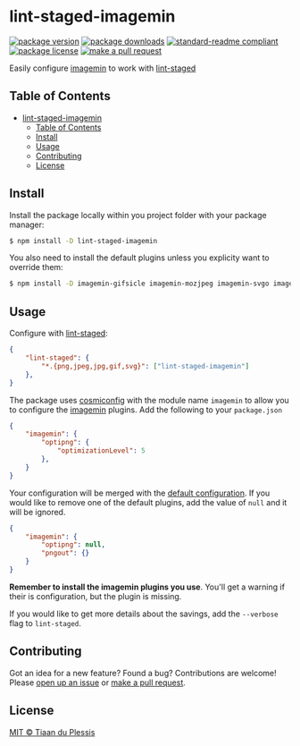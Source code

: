 
# lint-staged-imagemin
[![package version](https://img.shields.io/npm/v/lint-staged-imagemin.svg?style=flat-square)](https://npmjs.org/package/lint-staged-imagemin)
[![package downloads](https://img.shields.io/npm/dm/lint-staged-imagemin.svg?style=flat-square)](https://npmjs.org/package/lint-staged-imagemin)
[![standard-readme compliant](https://img.shields.io/badge/readme%20style-standard-brightgreen.svg?style=flat-square)](https://github.com/RichardLitt/standard-readme)
[![package license](https://img.shields.io/npm/l/lint-staged-imagemin.svg?style=flat-square)](https://npmjs.org/package/lint-staged-imagemin)
[![make a pull request](https://img.shields.io/badge/PRs-welcome-brightgreen.svg?style=flat-square)](http://makeapullrequest.com)

Easily configure [imagemin](https://github.com/imagemin) to work with [lint-staged](https://github.com/okonet/lint-staged)


## Table of Contents
- [lint-staged-imagemin](#lint-staged-imagemin)
  - [Table of Contents](#table-of-contents)
  - [Install](#install)
  - [Usage](#usage)
  - [Contributing](#contributing)
  - [License](#license)

## Install

Install the package locally within you project folder with your package manager:

```sh
$ npm install -D lint-staged-imagemin
```

You also need to install the default plugins unless you explicity want to override them:

```sh
$ npm install -D imagemin-gifsicle imagemin-mozjpeg imagemin-svgo imagemin-optipng
```

## Usage

Configure with [lint-staged](https://github.com/okonet/lint-staged):

```json
{
    "lint-staged": {
        "*.{png,jpeg,jpg,gif,svg}": ["lint-staged-imagemin"]
    },
}
```

The package uses [cosmiconfig](https://www.npmjs.com/package/cosmiconfig) with the module name `imagemin` to allow you to configure the [imagemin](https://github.com/imagemin) plugins. Add the following to your `package.json`

```json
{
    "imagemin": {
        "optipng": {
            "optimizationLevel": 5
        },
    }
}
```

Your configuration will be merged with the [default configuration](./default-conf.js). If you would like to remove one of the default plugins, add the value of `null` and it will be ignored.

```json
{
    "imagemin": {
        "optipng": null,
        "pngout": {}
    }
}
```

**Remember to install the imagemin plugins you use**. You'll get a warning if their is configuration, but the plugin is missing.

If you would like to get more details about the savings, add the `--verbose` flag to `lint-staged`.

## Contributing

Got an idea for a new feature? Found a bug? Contributions are welcome! Please [open up an issue](https://github.com/tiaanduplessis/lint-staged-imagemin/issues) or [make a pull request](https://makeapullrequest.com/).

## License

[MIT © Tiaan du Plessis](./LICENSE)
    

